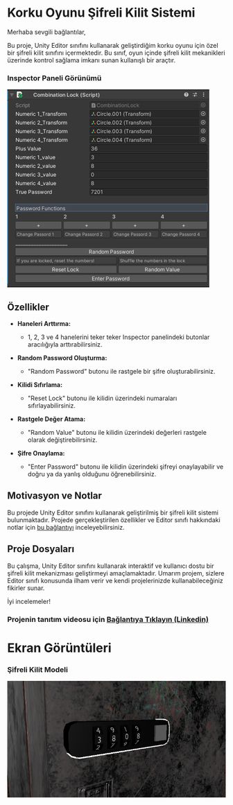 # Korku Oyunu Şifreli Kilit Sistemi

Merhaba sevgili bağlantılar,

Bu proje, Unity Editor sınıfını kullanarak geliştirdiğim korku oyunu için özel bir şifreli kilit sınıfını içermektedir. Bu sınıf, oyun içinde şifreli kilit mekanikleri üzerinde kontrol sağlama imkanı sunan kullanışlı bir araçtır.

### Inspector Paneli Görünümü
![İnspector Paneli Görünümü](Images/inspectorSS.png)

## Özellikler

- **Haneleri Arttırma:**
   - 1, 2, 3 ve 4 hanelerini teker teker Inspector panelindeki butonlar aracılığıyla arttırabilirsiniz.

- **Random Password Oluşturma:**
   - "Random Password" butonu ile rastgele bir şifre oluşturabilirsiniz.

- **Kilidi Sıfırlama:**
   - "Reset Lock" butonu ile kilidin üzerindeki numaraları sıfırlayabilirsiniz.

- **Rastgele Değer Atama:**
   - "Random Value" butonu ile kilidin üzerindeki değerleri rastgele olarak değiştirebilirsiniz.

- **Şifre Onaylama:**
   - "Enter Password" butonu ile kilidin üzerindeki şifreyi onaylayabilir ve doğru ya da yanlış olduğunu öğrenebilirsiniz.

## Motivasyon ve Notlar

Bu projede Unity Editor sınıfını kullanarak geliştirilmiş bir şifreli kilit sistemi bulunmaktadır. Projede gerçekleştirilen özellikler ve Editor sınıfı hakkındaki notlar için [bu bağlantıyı](https://lnkd.in/g9Yjp6E7) inceleyebilirsiniz.

## Proje Dosyaları

Bu çalışma, Unity Editor sınıfını kullanarak interaktif ve kullanıcı dostu bir şifreli kilit mekanizması geliştirmeyi amaçlamaktadır. Umarım projem, sizlere Editor sınıfı konusunda ilham verir ve kendi projelerinizde kullanabileceğiniz fikirler sunar.

İyi incelemeler!

### Projenin tanıtım videosu için [Bağlantıya Tıklayın <b>(Linkedin)</b>](https://www.linkedin.com/posts/mesut-atakan_merhaba-sevgili-ba%C4%9Flant%C4%B1lar%C4%B1m-bug%C3%BCn-korku-activity-7150813332843708416-kyIs?utm_source=share&utm_medium=member_desktop)


# Ekran Görüntüleri

### Şifreli Kilit Modeli
![Şifreli Kilit Modeli](Images/lockSS.png)


